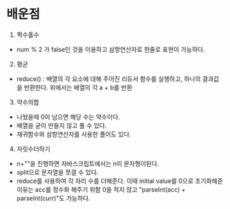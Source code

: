 # 배운점

1. 짝수홀수

- num % 2 가 false인 것을 이용하고 삼항연산자로 한줄로 표현이 가능하다.

2. 평균

- reduce() : 배열의 각 요소에 대해 주어진 리듀서 함수를 실행하고, 하나의 결과값을 반환한다. 위에서는 배열의 각 a + b를 반환

3. 약수의합

- 나눴을때 0이 남으면 해당 수는 약수이다.
- 배열을 굳이 만들지 않고 풀 수 있다.
- 재귀함수와 삼항연산자를 사용한 풀이도 있다.

4. 자릿수더하기

- n+""을 진행하면 자바스크립트에서는 n이 문자형이된다.
- split으로 문자열을 쪼갤 수 있다.
- reduce를 사용하여 각 자리 수를 더해준다. 이때 initial value를 0으로 초기화해준 이유는 acc를 정수화 해주기 위함 0을 적지 않고 "parseInt(acc) + parseInt(curr)"도 가능하다.
